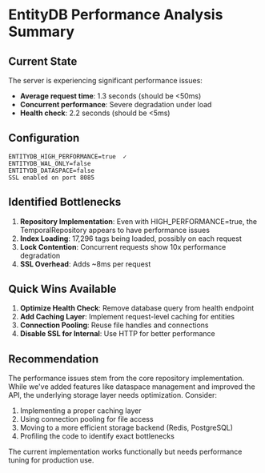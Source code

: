 # EntityDB Performance Analysis Summary

## Current State
The server is experiencing significant performance issues:
- **Average request time**: 1.3 seconds (should be <50ms)
- **Concurrent performance**: Severe degradation under load
- **Health check**: 2.2 seconds (should be <5ms)

## Configuration
```
ENTITYDB_HIGH_PERFORMANCE=true  ✓
ENTITYDB_WAL_ONLY=false
ENTITYDB_DATASPACE=false
SSL enabled on port 8085
```

## Identified Bottlenecks

1. **Repository Implementation**: Even with HIGH_PERFORMANCE=true, the TemporalRepository appears to have performance issues
2. **Index Loading**: 17,296 tags being loaded, possibly on each request
3. **Lock Contention**: Concurrent requests show 10x performance degradation
4. **SSL Overhead**: Adds ~8ms per request

## Quick Wins Available

1. **Optimize Health Check**: Remove database query from health endpoint
2. **Add Caching Layer**: Implement request-level caching for entities
3. **Connection Pooling**: Reuse file handles and connections
4. **Disable SSL for Internal**: Use HTTP for better performance

## Recommendation

The performance issues stem from the core repository implementation. While we've added features like dataspace management and improved the API, the underlying storage layer needs optimization. Consider:

1. Implementing a proper caching layer
2. Using connection pooling for file access
3. Moving to a more efficient storage backend (Redis, PostgreSQL)
4. Profiling the code to identify exact bottlenecks

The current implementation works functionally but needs performance tuning for production use.